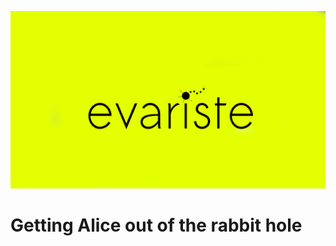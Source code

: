 ![alt text](https://raw.githubusercontent.com/tgergo1/evariste/master/trainer/res/logo.png "evariste")
# Getting Alice out of the rabbit hole
